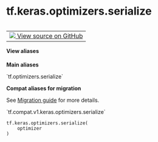<div itemscope itemtype="http://developers.google.com/ReferenceObject">
<meta itemprop="name" content="tf.keras.optimizers.serialize" />
<meta itemprop="path" content="Stable" />
</div>

# tf.keras.optimizers.serialize

<!-- Insert buttons and diff -->

<table class="tfo-notebook-buttons tfo-api nocontent" align="left">
<td>
  <a target="_blank" href="https://github.com/tensorflow/tensorflow/blob/r2.4/tensorflow/python/keras/optimizers.py#L44-L46">
    <img src="https://www.tensorflow.org/images/GitHub-Mark-32px.png" />
    View source on GitHub
  </a>
</td>
</table>





<section class="expandable">
  <h4 class="showalways">View aliases</h4>
  <p>
<b>Main aliases</b>
<p>`tf.optimizers.serialize`</p>

<b>Compat aliases for migration</b>
<p>See
<a href="https://www.tensorflow.org/guide/migrate">Migration guide</a> for
more details.</p>
<p>`tf.compat.v1.keras.optimizers.serialize`</p>
</p>
</section>

<pre class="devsite-click-to-copy prettyprint lang-py tfo-signature-link">
<code>tf.keras.optimizers.serialize(
    optimizer
)
</code></pre>



<!-- Placeholder for "Used in" -->
